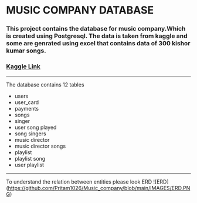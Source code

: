 # MUSIC COMPANY DATABASE
### This project contains the database for music company.Which is created using Postgresql. The data is taken from kaggle and some are genrated using excel that contains data of 300 kishor kumar songs.
### [Kaggle Link](https://www.kaggle.com/datasets/makvel/hindi-film-music-kishor-kumar-1-to-300-songs)
---
The database contains 12 tables   
- users
- user_card
- payments
- songs
- singer
- user song played 
- song singers
- music director
- music director songs
- playlist
- playlist song
- user playlist
---

To understand the relation between entities please look ERD
![ERD] (https://github.com/Pritam1026/Music_company/blob/main/IMAGES/ERD.PNG)



